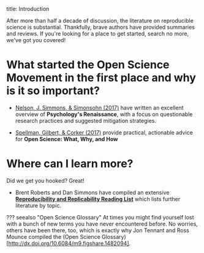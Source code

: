 title: Introduction

After more than half a decade of discussion, the literature on reproducible science is substantial. Thankfully, brave authors have provided summaries and reviews. If you're looking for a place to get started, search no more, we've got you covered!


# What started the Open Science Movement in the first place and why is it so important?

* [Nelson, J. Simmons, & Simonsohn \(2017\)](https://dx.doi.org/10.1146/annurev-psych-122216-011836) have written an excellent overview of **Psychology's Renaissance**, with a focus on questionable research practices and suggested mitigation strategies.

* [Spellman, Gilbert, & Corker \(2017\)](https://psyarxiv.com/ak6jr) provide practical, actionable advice for **Open Science: What, Why, and How**


# Where can I learn more?

Did we get you hooked? Great!

* Brent Roberts and Dan Simmons have compiled an extensive [**Reproducibility and Replicability Reading List**](https://docs.google.com/document/d/14lBD0aZDPij2Z6AOpAharOAtmt6ZBI0EuF3_tu8m66I/) which lists further literature by topic.



??? seealso "Open Science Glossary"
    At times you might find yourself lost with a bunch of new terms you have never encountered before. No worries, others have been there, too, which is exactly why Jon Tennant and Ross Mounce compiled the (Open Science Glossary)[http://dx.doi.org/10.6084/m9.figshare.1482094].
